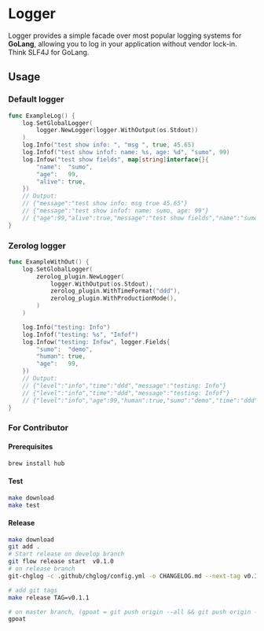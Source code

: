 # Logger

Logger provides a simple facade over most popular logging systems for __GoLang__, allowing you to log in your application without vendor lock-in.
Think SLF4J for GoLang.


## Usage

### Default logger

```go
func ExampleLog() {
	log.SetGlobalLogger(
        logger.NewLogger(logger.WithOutput(os.Stdout))
    )
	log.Info("test show info: ", "msg ", true, 45.65)
	log.Infof("test show infof: name: %s, age: %d", "sumo", 99)
	log.Infow("test show fields", map[string]interface{}{
		"name":  "sumo",
		"age":   99,
		"alive": true,
	})
	// Output:
	// {"message":"test show info: msg true 45.65"}
	// {"message":"test show infof: name: sumo, age: 99"}
	// {"age":99,"alive":true,"message":"test show fields","name":"sumo"}
}
```

### Zerolog logger

```go
func ExampleWithOut() {
	log.SetGlobalLogger(
        zerolog_plugin.NewLogger(
            logger.WithOutput(os.Stdout),
            zerolog_plugin.WithTimeFormat("ddd"),
            zerolog_plugin.WithProductionMode(),
	    )
    )

	log.Info("testing: Info")
	log.Infof("testing: %s", "Infof")
	log.Infow("testing: Infow", logger.Fields{
		"sumo":  "demo",
		"human": true,
		"age":   99,
	})
	// Output:
	// {"level":"info","time":"ddd","message":"testing: Info"}
	// {"level":"info","time":"ddd","message":"testing: Infof"}
	// {"level":"info","age":99,"human":true,"sumo":"demo","time":"ddd","message":"testing: Infow"}
}
```


### For Contributor

#### Prerequisites 

```bash
brew install hub
```

#### Test

```bash
make download
make test
```

#### Release 
```bash
make download
git add .
# Start release on develop branch 
git flow release start  v0.1.0
# on release branch
git-chglog -c .github/chglog/config.yml -o CHANGELOG.md --next-tag v0.1.0

# add git tags
make release TAG=v0.1.1

# on master branch, (gpoat = git push origin --all && git push origin --tags)
gpoat
```  
